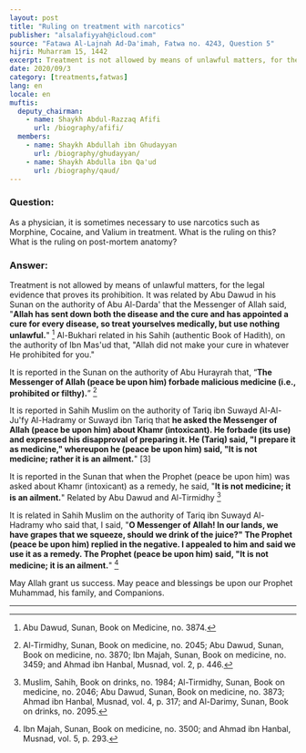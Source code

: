 ```yaml
---
layout: post
title: "Ruling on treatment with narcotics"
publisher: "alsalafiyyah@icloud.com"
source: "Fatawa Al-Lajnah Ad-Da'imah, Fatwa no. 4243, Question 5"
hijri: Muharram 15, 1442
excerpt: Treatment is not allowed by means of unlawful matters, for the legal evidence that proves its prohibition.
date: 2020/09/3
category: [treatments,fatwas]
lang: en
locale: en
muftis:
  deputy_chairman:
    - name: Shaykh Abdul-Razzaq Afifi
      url: /biography/afifi/
  members: 
    - name: Shaykh Abdullah ibn Ghudayyan
      url: /biography/ghudayyan/
    - name: Shaykh Abdulla ibn Qa'ud
      url: /biography/qaud/
---
```


### Question:
As a physician, it is sometimes necessary to use narcotics such as Morphine, Cocaine, and Valium in treatment. What is the ruling on this? What is the ruling on post-mortem anatomy? 

### Answer:
Treatment is not allowed by means of unlawful matters, for the legal evidence that proves its prohibition. It was related by Abu Dawud in his Sunan on the authority of Abu Al-Darda' that the Messenger of Allah said, "**Allah has sent down both the disease and the cure and has appointed a cure for every disease, so treat yourselves medically, but use nothing unlawful.**" [^1] Al-Bukhari related in his Sahih (authentic Book of Hadith), on the authority of Ibn Mas'ud that, "Allah did not make your cure in whatever He prohibited for you." 

It is reported in the Sunan on the authority of Abu Hurayrah that, “**The Messenger of Allah (peace be upon him) forbade malicious medicine (i.e., prohibited or filthy).**” [^2]

It is reported in Sahih Muslim on the authority of Tariq ibn Suwayd Al-Al-Ju'fy Al-Hadramy or Suwayd ibn Tariq that **he asked the Messenger of Allah (peace be upon him) about Khamr (intoxicant). He forbade (its use) and expressed his disapproval of preparing it. He (Tariq) said, "I prepare it as medicine," whereupon he (peace be upon him) said, "It is not medicine; rather it is an ailment.**" [3]

It is reported in the Sunan that when the Prophet (peace be upon him) was asked about Khamr (intoxicant) as a remedy, he said, "**It is not medicine; it is an ailment.**" Related by Abu Dawud and Al-Tirmidhy [^4]

It is related in Sahih Muslim on the authority of Tariq ibn Suwayd Al-Hadramy who said that, I said, "**O Messenger of Allah! In our lands, we have grapes that we squeeze, should we drink of the juice?" The Prophet (peace be upon him) replied in the negative. I appealed to him and said we use it as a remedy. The Prophet (peace be upon him) said, "It is not medicine; it is an ailment.**" [^5]

May Allah grant us success. May peace and blessings be upon our Prophet Muhammad, his family, and Companions. 

---

[^1]: Abu Dawud, Sunan, Book on Medicine, no. 3874.
[^2]: Al-Tirmidhy, Sunan, Book on medicine, no. 2045; Abu Dawud, Sunan, Book on medicine, no. 3870; Ibn Majah, Sunan, Book on medicine, no. 3459; and Ahmad ibn Hanbal, Musnad, vol. 2, p. 446.
[^3]: Muslim, Sahih, Book on drinks, no. 1984; Al-Tirmidhy, Sunan, Book on medicine, no. 2046; Abu Dawud, Sunan, Book on medicine, no. 3873; and Ahmad ibn Hanbal, Musnad, vol. 6, p. 399.
[^4]: Muslim, Sahih, Book on drinks, no. 1984; Al-Tirmidhy, Sunan, Book on medicine, no. 2046; Abu Dawud, Sunan, Book on medicine, no. 3873; Ahmad ibn Hanbal, Musnad, vol. 4, p. 317; and Al-Darimy, Sunan, Book on drinks, no. 2095.
[^5]: Ibn Majah, Sunan, Book on medicine, no. 3500; and Ahmad ibn Hanbal, Musnad, vol. 5, p. 293.

